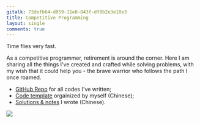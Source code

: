 ```yaml
---
gitalk: 72defb64-d859-11e8-843f-df8b2e3e10e3
title: Competitive Programming
layout: single
comments: true
---
```


Time flies very fast. 

As a competitive programmer, retirement is around the corner. Here I am sharing all the things I've created and crafted while solving problems, with my wish that it could help you - the brave warrior who follows the path I once roamed.

- [GitHub Repo](https://github.com/codgician/Competitive-Programming) for all codes I've written;
- [Code template](/zh-hans/icpc/templates) orgainized by myself (Chinese);
- [Solutions & notes](/zh-hans/tags/competitive-programming) I wrote (Chinese). 

![](https://github.com/codgician/Competitive-Programming/raw/master/iloveu.png)